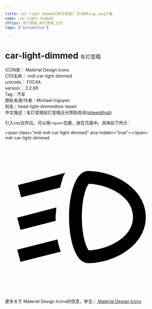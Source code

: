 ```yaml
---

title: car light dimmed(车灯变暗) ICON转svg、png下载
name: car-light-dimmed
zhTips: 车灯变暗,前灯变暗,近光
tags: ["automotive"]

---
```


# car-light-dimmed  <small style="font-size: 60%;font-weight: 100">车灯变暗</small>


<div class="detail-page">
<p>
<span>
ICON库：
<span class="badge-secondary badge">Material Design Icons</span> 
</span>
<br/>
<span>
CSS名称：
<span class="badge-secondary badge">mdi-car-light-dimmed</span> 
</span>
<br/>
<span>
unicode：
<span class="badge-secondary badge">F0C4A</span> 
<copy-btn content='F0C4A' btn-title=""></copy-btn>
<copy-btn :content='String.fromCodePoint(parseInt("F0C4A", 16))' btn-title="复制U"></copy-btn>
</span>
<br/>
<span>
version：
<span class="badge-secondary badge">3.2.89</span> 
</span><br/><span>Tag：<span class="badge-light badge"><router-link to="/tags/automotive.html">汽车</router-link></span></span>
<br/>
<span>图标来源/作者：<span class="badge-light badge">Michael Irigoyen</span></span> 
<br/>
<span>别名：<span class="badge-light badge">head-light-dimmed</span><span class="badge-light badge">low-beam</span></span><br/><span class="zh-detail">中文描述：<span class="badge-primary badge">车灯变暗</span><span class="badge-primary badge">前灯变暗</span><span class="badge-primary badge">近光</span><span class="help-link"><span>帮助改进</span>(<a href="https://gitee.com/liuwave/icon-helper/edit/master/json/material/car-light-dimmed.json" target="_blank" rel="noopener noreferrer">gitee</a><a href="https://github.com/liuwave/icon-helper/edit/master/json/material/car-light-dimmed.json" target="_blank" rel="noopener noreferrer">github</a></span>)</span><br/>
</p>
</div>
<div class="alert alert-dark">
  <i class="mdi mdi-car-light-dimmed mdi-48px"></i>
  <i class="mdi mdi-car-light-dimmed mdi-36px"></i>
  <i class="mdi mdi-car-light-dimmed mdi-24px"></i>
  <i class="mdi mdi-car-light-dimmed mdi-18px"></i>
</div>
<div>
  <p>引入css文件后，可以用<code>&lt;span&gt;</code>包裹，放在页面中。具体如下所示：    
  </p>
  <div class="alert alert-primary" style="font-size: 14px">
    &lt;span class="mdi mdi-car-light-dimmed" aria-hidden="true"&gt;&lt;/span&gt;
    <copy-btn content='<span class="mdi mdi-car-light-dimmed" aria-hidden="true"></span>'></copy-btn>
  </div>
  <div class="alert alert-secondary">
    <i class="mdi mdi-car-light-dimmed"
    style="font-size: 24px"
    aria-hidden="true"></i> mdi-car-light-dimmed
    <copy-btn content="mdi-car-light-dimmed" btn-title="复制图标名称"></copy-btn>
  </div>
</div>
<div id="svg" class="svg-wrap">
<svg xmlns="http://www.w3.org/2000/svg" viewBox="0 0 24 24"><path d="M13,4.8C9,4.8 9,19.2 13,19.2C17,19.2 22,16.5 22,12C22,7.5 17,4.8 13,4.8M13.1,17.2C12.7,16.8 12,15 12,12C12,9 12.7,7.2 13.1,6.8C16,6.9 20,8.7 20,12C20,15.3 15.9,17.1 13.1,17.2M8,10.5C8,11 7.9,11.5 7.9,12C7.9,12.2 7.9,12.4 7.9,12.6L2.4,14L1.9,12.1L8,10.5M2,7L9.4,5.1C9.2,5.4 9,5.8 8.9,6.3C8.8,6.6 8.7,7 8.6,7.4L2.5,8.9L2,7M8.2,15.5C8.3,16.2 8.5,16.9 8.7,17.4L2.4,19L1.9,17.1L8.2,15.5Z" /></svg>
</div>
<detail full-name='mdi-car-light-dimmed'></detail>
    
<div><p>更多关于 Material Design Icons的信息，参见：<a target="_blank" href="https://iconhelper.cn/material.html"> Material Design Icons</a>
</p></div>
